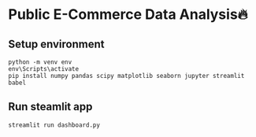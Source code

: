 # Public E-Commerce Data Analysis🔥

## Setup environment
```
python -m venv env
env\Scripts\activate
pip install numpy pandas scipy matplotlib seaborn jupyter streamlit babel
```

## Run steamlit app
```
streamlit run dashboard.py
```
